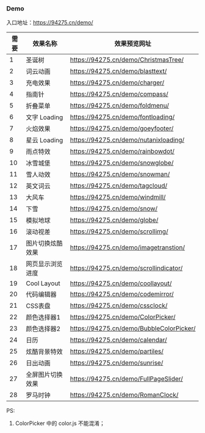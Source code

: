 ### Demo

入口地址：https://94275.cn/demo/

| 需要 | 效果名称 | 效果预览网址 |
| -------- | ------------ | ------------ |
| 1 | 圣诞树 | https://94275.cn/demo/ChristmasTree/ |
| 2 | 词云动画 | https://94275.cn/demo/blasttext/ |
| 3 | 充电效果 | https://94275.cn/demo/charger/ |
| 4 | 指南针 | https://94275.cn/demo/compass/ |
| 5 | 折叠菜单 | https://94275.cn/demo/foldmenu/ |
| 6 | 文字 Loading | https://94275.cn/demo/fontloading/ |
| 7 | 火焰效果 | https://94275.cn/demo/goeyfooter/ |
| 8 | 星云 Loading | https://94275.cn/demo/nutanixloading/ |
| 9 | 雨点特效 | https://94275.cn/demo/rainbowdot/ |
| 10 | 冰雪城堡 | https://94275.cn/demo/snowglobe/ |
| 11 | 雪人动效 | https://94275.cn/demo/snowman/ |
| 12 | 英文词云 | https://94275.cn/demo/tagcloud/ |
| 13 | 大风车 | https://94275.cn/demo/windmill/ |
| 14 | 下雪 | https://94275.cn/demo/snow/ |
| 15 | 模拟地球 | https://94275.cn/demo/globe/ |
| 16 | 滚动视差 | https://94275.cn/demo/scrollimg/ |
| 17 | 图片切换炫酷效果 | https://94275.cn/demo/imagetranstion/ |
| 18 | 网页显示浏览进度 | https://94275.cn/demo/scrollindicator/ |
| 19 | Cool Layout | https://94275.cn/demo/coollayout/ |
| 20 | 代码编辑器 | https://94275.cn/demo/codemirror/ |
| 21 | CSS表盘 | https://94275.cn/demo/cssclock/ |
| 22 | 颜色选择器1 | https://94275.cn/demo/ColorPicker/ |
| 23 | 颜色选择器2 | https://94275.cn/demo/BubbleColorPicker/ |
| 24 | 日历 | https://94275.cn/demo/calendar/ |
| 25 | 炫酷背景特效 | https://94275.cn/demo/partiles/ |
| 26 | 日出动画 | https://94275.cn/demo/sunrise/ |
| 27 | 全屏图片切换效果 | https://94275.cn/demo/FullPageSlider/ |
| 28 | 罗马时钟 | https://94275.cn/demo/RomanClock/ |

PS:

1. ColorPicker 中的 color.js 不能混淆；


